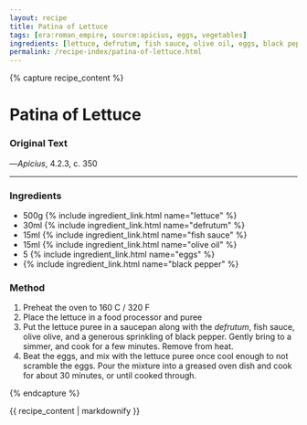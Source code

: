 ```yaml
---
layout: recipe
title: Patina of Lettuce
tags: [era:roman_empire, source:apicius, eggs, vegetables]
ingredients: [lettuce, defrutum, fish sauce, olive oil, eggs, black pepper]
permalink: /recipe-index/patina-of-lettuce.html
---
```


{% capture recipe_content %}
# Patina of Lettuce

### Original Text
<!-- TODO: Add original Latin text from Apicius 4.2.3 -->

<!-- TODO: Add English translation -->

—*Apicius*, 4.2.3, c. 350

___

<!-- TODO: Add description paragraph about patina dishes and their role in Roman cuisine -->

### Ingredients
- 500g {% include ingredient_link.html name="lettuce" %}
- 30ml {% include ingredient_link.html name="defrutum" %}
- 15ml {% include ingredient_link.html name="fish sauce" %}
- 15ml {% include ingredient_link.html name="olive oil" %}
- 5 {% include ingredient_link.html name="eggs" %}
- {% include ingredient_link.html name="black pepper" %}

### Method
1. Preheat the oven to 160 C / 320 F
2. Place the lettuce in a food processor and puree
3. Put the lettuce puree in a saucepan along with the *defrutum*, fish sauce, olive olive, and a generous sprinkling of black pepper. Gently bring to a simmer, and cook for a few minutes. Remove from heat.
4. Beat the eggs, and mix with the lettuce puree once cool enough to not scramble the eggs. Pour the mixture into a greased oven dish and cook for about 30 minutes, or until cooked through.

{% endcapture %}

{{ recipe_content | markdownify }} 